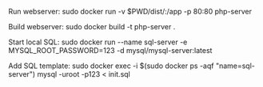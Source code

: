 Run webserver:
sudo docker run -v $PWD/dist/:/app -p 80:80 php-server 

Build webserver:
sudo docker build -t php-server .

Start local SQL:
sudo docker run --name sql-server -e MYSQL_ROOT_PASSWORD=123 -d mysql/mysql-server:latest

Add SQL template:
sudo docker exec -i $(sudo docker ps -aqf "name=sql-server") mysql -uroot -p123 < init.sql 
